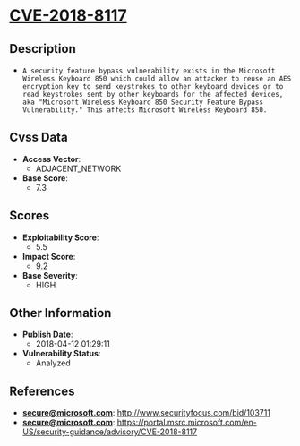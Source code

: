 
# [CVE-2018-8117](https://cve.mitre.org/cgi-bin/cvename.cgi?name=CVE-2018-8117)

## Description

- `A security feature bypass vulnerability exists in the Microsoft Wireless Keyboard 850 which could allow an attacker to reuse an AES encryption key to send keystrokes to other keyboard devices or to read keystrokes sent by other keyboards for the affected devices, aka "Microsoft Wireless Keyboard 850 Security Feature Bypass Vulnerability." This affects Microsoft Wireless Keyboard 850.`

## Cvss Data

- **Access Vector**:
  - ADJACENT_NETWORK
- **Base Score**:
  - 7.3

## Scores

- **Exploitability Score**:
  - 5.5
- **Impact Score**:
  - 9.2
- **Base Severity**:
  - HIGH

## Other Information

- **Publish Date**:
  - 2018-04-12 01:29:11
- **Vulnerability Status**:
  - Analyzed

## References

- **secure@microsoft.com**: http://www.securityfocus.com/bid/103711
- **secure@microsoft.com**: https://portal.msrc.microsoft.com/en-US/security-guidance/advisory/CVE-2018-8117
